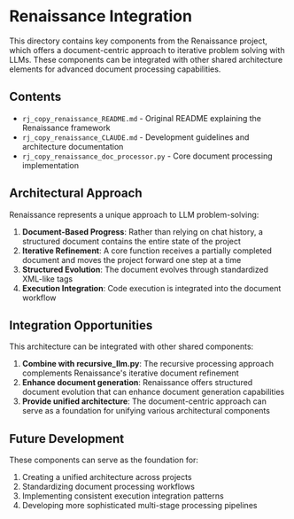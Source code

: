 # Renaissance Integration

This directory contains key components from the Renaissance project, which offers a document-centric approach to iterative problem solving with LLMs. These components can be integrated with other shared architecture elements for advanced document processing capabilities.

## Contents

- `rj_copy_renaissance_README.md` - Original README explaining the Renaissance framework
- `rj_copy_renaissance_CLAUDE.md` - Development guidelines and architecture documentation
- `rj_copy_renaissance_doc_processor.py` - Core document processing implementation

## Architectural Approach

Renaissance represents a unique approach to LLM problem-solving:

1. **Document-Based Progress**: Rather than relying on chat history, a structured document contains the entire state of the project
2. **Iterative Refinement**: A core function receives a partially completed document and moves the project forward one step at a time
3. **Structured Evolution**: The document evolves through standardized XML-like tags
4. **Execution Integration**: Code execution is integrated into the document workflow

## Integration Opportunities

This architecture can be integrated with other shared components:

1. **Combine with recursive_llm.py**: The recursive processing approach complements Renaissance's iterative document refinement
2. **Enhance document generation**: Renaissance offers structured document evolution that can enhance document generation capabilities
3. **Provide unified architecture**: The document-centric approach can serve as a foundation for unifying various architectural components

## Future Development

These components can serve as the foundation for:

1. Creating a unified architecture across projects
2. Standardizing document processing workflows
3. Implementing consistent execution integration patterns
4. Developing more sophisticated multi-stage processing pipelines
